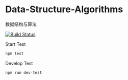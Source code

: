# Data-Structure-Algorithms
数据结构与算法

[![Build Status](https://travis-ci.org/Riokai/Data-Structure-Algorithms.svg?branch=master)](https://travis-ci.org/Riokai/Data-Structure-Algorithms)

Start Test
```javascript
npm test
```

Develop Test
```javascript
npm run dev-test
```
